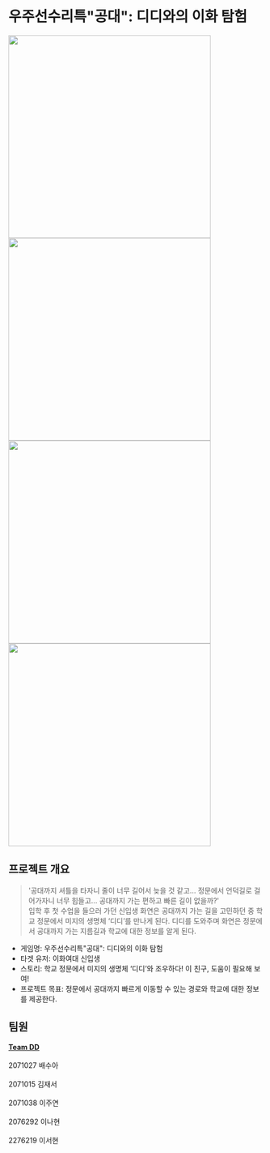 # 우주선수리특"공대": 디디와의 이화 탐험
<img src="https://github.com/Don-tDestroy/exploring-ewha-with-diddy/assets/32611398/e9d234f3-ef0a-40ea-a697-ac8116f07bed" height="400"/>
<img src="https://github.com/Don-tDestroy/exploring-ewha-with-diddy/assets/32611398/1884a36f-c153-4bf8-85d4-4e3a340d2f87" height="400"/>
<img src="https://github.com/L2024Q1-EWHA/Final_DD/assets/32611398/16374d82-959e-4e1a-84b7-47a6ae010f03" height="400"/>
<img src="https://github.com/L2024Q1-EWHA/Final_DD/assets/32611398/efb8c839-e343-4d0a-bd8e-3528f2a320ae" height="400"/>


## 프로젝트 개요
> '공대까지 셔틀을 타자니 줄이 너무 길어서 늦을 것 같고... 정문에서 언덕길로 걸어가자니 너무 힘들고... 공대까지 가는 편하고 빠른 길이 없을까?'<br>
입학 후 첫 수업을 들으러 가던 신입생 화연은 공대까지 가는 길을 고민하던 중 학교 정문에서 미지의 생명체 ‘디디’를 만나게 된다. 디디를 도와주며 화연은 정문에서 공대까지 가는 지름길과 학교에 대한 정보를 알게 된다.

* 게임명: 우주선수리특"공대": 디디와의 이화 탐험
* 타겟 유저: 이화여대 신입생
* 스토리: 학교 정문에서 미지의 생명체 ‘디디’와 조우하다! 이 친구, 도움이 필요해 보여!
* 프로젝트 목표: 정문에서 공대까지 빠르게 이동할 수 있는 경로와 학교에 대한 정보를 제공한다.


## 팀원
**[Team DD](https://github.com/Don-tDestroy)**<br><br>
2071027 배수아
<br><br>
2071015 김재서
<br><br>
2071038 이주연
<br><br>
2076292 이나현
<br><br>
2276219 이서현
